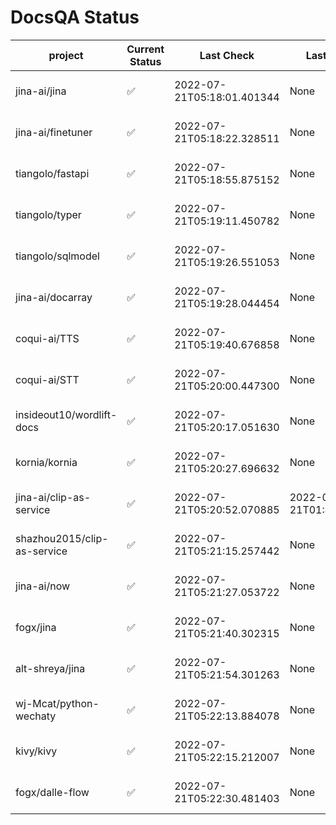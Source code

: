 # DocsQA Status

|          project          |Current Status|        Last Check        |      Last Downtime       |                      % Uptime                       |
|---------------------------|--------------|--------------------------|--------------------------|-----------------------------------------------------|
|jina-ai/jina               |✅            |2022-07-21T05:18:01.401344|None                      |123.07692307692308 (since 2022-07-20 17:11:38.421227)|
|jina-ai/finetuner          |✅            |2022-07-21T05:18:22.328511|None                      |123.07692307692308 (since 2022-07-20 17:11:38.421227)|
|tiangolo/fastapi           |✅            |2022-07-21T05:18:55.875152|None                      |123.07692307692308 (since 2022-07-20 17:11:38.421227)|
|tiangolo/typer             |✅            |2022-07-21T05:19:11.450782|None                      |123.07692307692308 (since 2022-07-20 17:11:38.421227)|
|tiangolo/sqlmodel          |✅            |2022-07-21T05:19:26.551053|None                      |123.07692307692308 (since 2022-07-20 17:11:38.421227)|
|jina-ai/docarray           |✅            |2022-07-21T05:19:28.044454|None                      |123.07692307692308 (since 2022-07-20 17:11:38.421227)|
|coqui-ai/TTS               |✅            |2022-07-21T05:19:40.676858|None                      |123.07692307692308 (since 2022-07-20 17:11:38.421227)|
|coqui-ai/STT               |✅            |2022-07-21T05:20:00.447300|None                      |123.07692307692308 (since 2022-07-20 17:11:38.421227)|
|insideout10/wordlift-docs  |✅            |2022-07-21T05:20:17.051630|None                      |123.07692307692308 (since 2022-07-20 17:11:38.421227)|
|kornia/kornia              |✅            |2022-07-21T05:20:27.696632|None                      |123.07692307692308 (since 2022-07-20 17:11:38.421227)|
|jina-ai/clip-as-service    |✅            |2022-07-21T05:20:52.070885|2022-07-21T01:43:26.228623|30.76923076923077 (since 2022-07-20 17:11:38.421227) |
|shazhou2015/clip-as-service|✅            |2022-07-21T05:21:15.257442|None                      |123.07692307692308 (since 2022-07-20 17:11:38.421227)|
|jina-ai/now                |✅            |2022-07-21T05:21:27.053722|None                      |123.07692307692308 (since 2022-07-20 17:11:38.421227)|
|fogx/jina                  |✅            |2022-07-21T05:21:40.302315|None                      |123.07692307692308 (since 2022-07-20 17:11:38.421227)|
|alt-shreya/jina            |✅            |2022-07-21T05:21:54.301263|None                      |123.07692307692308 (since 2022-07-20 17:11:38.421227)|
|wj-Mcat/python-wechaty     |✅            |2022-07-21T05:22:13.884078|None                      |123.07692307692308 (since 2022-07-20 17:11:38.421227)|
|kivy/kivy                  |✅            |2022-07-21T05:22:15.212007|None                      |123.07692307692308 (since 2022-07-20 17:11:38.421227)|
|fogx/dalle-flow            |✅            |2022-07-21T05:22:30.481403|None                      |123.07692307692308 (since 2022-07-20 17:11:38.421227)|
